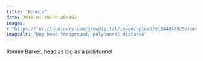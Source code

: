 ```yaml
---
title: "Ronnie"
date: 2018-01-19T19:40:39Z
images: 
- "https://res.cloudinary.com/growdigital/image/upload/v1544048825/ron-39054992824.jpg"
imageAlt: "Dog head foreground, polytunnel distance"
---
```


Ronnie Barker, head as big as a polytunnel
